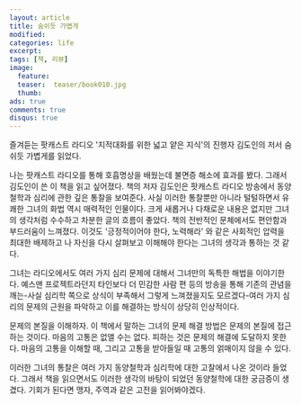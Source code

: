 ```yaml
---
layout: article
title: 숨쉬듯 가볍게
modified:
categories: life
excerpt:
tags: [책, 리뷰]
image:
  feature:
  teaser:  teaser/book010.jpg
  thumb:
ads: true
comments: true
disqus: true
---
```



즐겨듣는 팟캐스트 라디오 '지적대화를 위한 넓고 얕은 지식'의 진행자 김도인의 저서 숨쉬듯 가볍게를 읽었다.

나는 팟캐스트 라디오를 통해 호흡명상을 배웠는데 불면증 해소에 효과를 봤다. 그래서 김도인이 쓴 이 책을 읽고 싶어졌다. 책의 저자 김도인은 팟캐스트 라디오 방송에서 동양철학과 심리에 관한 깊은 통찰을 보여준다. 사실 이러한 통찰뿐만 아니라 털털하면서 유쾌한 그녀의 화법 역시 매력적인 인물이다. 크게 새롭거나 다채로운 내용은 없지만 그녀의 생각처럼 수수하고 차분한 글의 흐름이 좋았다. 
책의 전반적인 문체에서도 편안함과 부드러움이 느껴졌다. 이것도 '긍정적이어야 한다, 노력해라' 와 같은 사회적인 압력을 최대한 배제하고 나 자신을 다시 살펴보고 이해해야 한다는 그녀의 생각과 통하는 것 같다.

그녀는 라디오에서도 여러 가지 심리 문제에 대해서 그녀만의 독특한 해법을 이야기한다. 예스맨 프로젝트라던지 타인보다 더 민감한 사람 편 등의 방송을 통해 기존의 관념을 깨는-사실 심리학 쪽으로 상식이 부족해서 그렇게 느껴졌을지도 모르겠다-여러 가지 심리의 문제의 근원을 파악하고 이를 해결하는 방식이 상당히 인상적이다.

문제의 본질을 이해하자.
이 책에서 말하는 그녀의 문제 해결 방법은 문제의 본질에 접근하는 것이다. 마음의 고통은 없앨 수는 없다. 피하는 것은 문제의 해결에 도달하지 못한다. 마음의 고통을 이해할 때, 그리고 고통을 받아들일 때 고통의 얽매이지 않을 수 있다. 

이러한 그녀의 통찰은 여러 가지 동양철학과 심리학에 대한 고찰에서 나온 것이라 들었다. 그래서 책을 읽으면서도 이러한 생각의 바탕이 되었던 동양철학에 대한 궁금증이 생겼다. 기회가 된다면 맹자, 주역과 같은 고전을 읽어봐야겠다.
